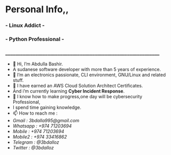# Personal Info,,
### - Linux Addict -
### - Python Professional -
### ______________________________________________________________
- 👋 Hi, I’m Abdulla Bashir.
- A sudanese software developer with more than 5 years of experience.
- 👀 I’m an electronics passionate, CLI environment, GNU/Linux and related stuff.
- 🌱 I have earned an AWS Cloud Solution Architect Certificates.
- And i’m currently learning <strong>Cyber Incident Response</strong>.
- 💞️ I know how to make progress,one day will be cybersecurity Professional,
- I spend time gaining knowledge.
- 📫 How to reach me :
- _Gmail     : 3bdalla995@gmail.com_
- _Whatsapp  : +974 71203694_
- _Mobile    : +974 71203694_
- _Mobile2   : +974 33416862_
- _Telegram  : @3bdalloz_
- _Twitter   : @3bdalloz_

